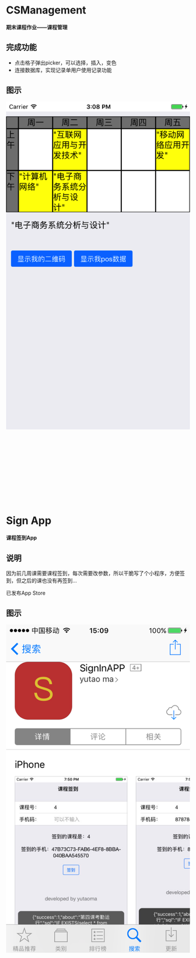 # CSManagement
**期末课程作业——课程管理**
## 完成功能

* 点击格子弹出picker，可以选择，插入，变色
* 连接数据库，实现记录单用户使用记录功能

## 图示

![](csm.png)

<br><br><br>
--------------
<br><br><br><br>

# Sign App
**课程签到App**
## 说明
因为前几周课需要课程签到，每次需要改参数，所以干脆写了个小程序，方便签到，但之后的课也没有再签到...

已发布App Store

## 图示
![](sign.png)
